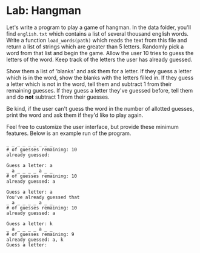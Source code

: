 
# Lab: Hangman

Let's write a program to play a game of hangman. In the data folder, you'll find `english.txt` which contains a list of several thousand english words. Write a function `load_words(path)` which reads the text from this file and return a list of strings which are greater than 5 letters. Randomly pick a word from that list and begin the game. Allow the user 10 tries to guess the letters of the word. Keep track of the letters the user has already guessed.

Show them a list of 'blanks' and ask them for a letter. If they guess a letter which is in the word, show the blanks with the letters filled in. If they guess a letter which is not in the word, tell them and subtract 1 from their remaining guesses. If they guess a letter they've guessed before, tell them and do **not** subtract 1 from their guesses.

Be kind, if the user can't guess the word in the number of allotted guesses, print the word and ask them if they'd like to play again.

Feel free to customize the user interface, but provide these minimum features. Below is an example run of the program.

```
_ _ _ _ _ _ _ _ _
# of guesses remaining: 10
already guessed:

Guess a letter: a
_ a _ _ _ _ a _ _
# of guesses remaining: 10
already guessed: a

Guess a letter: a
You've already guessed that
_ a _ _ _ _ a _ _
# of guesses remaining: 10
already guessed: a

Guess a letter: k
_ a _ _ _ _ a _ _
# of guesses remaining: 9
already guessed: a, k
Guess a letter:
```